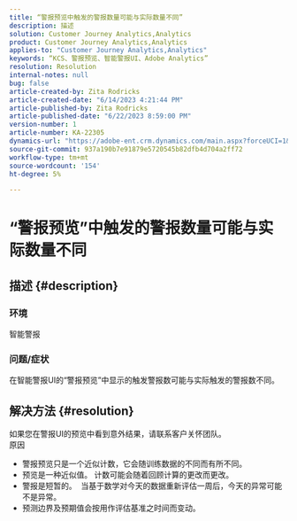 ```yaml
---
title: “警报预览中触发的警报数量可能与实际数量不同”
description: 描述
solution: Customer Journey Analytics,Analytics
product: Customer Journey Analytics,Analytics
applies-to: "Customer Journey Analytics,Analytics"
keywords: “KCS、警报预览、智能警报UI、Adobe Analytics”
resolution: Resolution
internal-notes: null
bug: false
article-created-by: Zita Rodricks
article-created-date: "6/14/2023 4:21:44 PM"
article-published-by: Zita Rodricks
article-published-date: "6/22/2023 8:59:00 PM"
version-number: 1
article-number: KA-22305
dynamics-url: "https://adobe-ent.crm.dynamics.com/main.aspx?forceUCI=1&pagetype=entityrecord&etn=knowledgearticle&id=76121687-cf0a-ee11-8f6e-6045bd006239"
source-git-commit: 937a190b7e91879e5720545b82dfb4d704a2ff72
workflow-type: tm+mt
source-wordcount: '154'
ht-degree: 5%

---
```


# “警报预览”中触发的警报数量可能与实际数量不同

## 描述 {#description}


### 环境

智能警报



### <b>问题/症状</b>

在智能警报UI的“警报预览”中显示的触发警报数可能与实际触发的警报数不同。






## 解决方法 {#resolution}


如果您在警报UI的预览中看到意外结果，请联系客户关怀团队。
<br>原因<br>
- 警报预览只是一个近似计数，它会随训练数据的不同而有所不同。
- 预览是一种近似值。 计数可能会随着回顾计算的更改而更改。
- 警报是短暂的。  当基于数学对今天的数据重新评估一周后，今天的异常可能不是异常。
- 预测边界及预期值会按用作评估基准之时间而变动。

